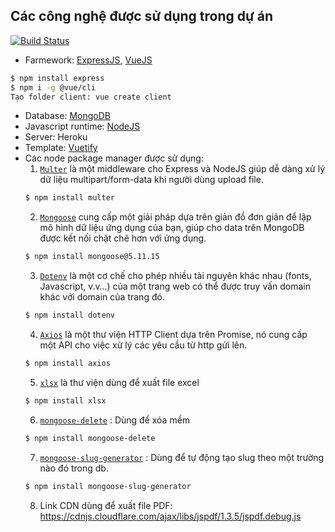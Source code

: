 ## Các công nghệ được sử dụng trong dự án
[![Build Status](https://github.com/Automattic/mongoose/workflows/Test/badge.svg)](https://github.com/Automattic/mongoose)
- Farmework: [ExpressJS](https://expressjs.com/), [VueJS](https://vuejs.org/)
```sh
$ npm install express
$ npm i -g @vue/cli
Tạo folder client: vue create client
```
- Database: [MongoDB](https://www.mongodb.com/)
- Javascript runtime: [NodeJS](https://nodejs.org/en/)
- Server: Heroku
- Template: [Vuetify](https://vuetifyjs.com/en/)
- Các node package manager được sử dụng:
     1. [`Multer`](https://www.npmjs.com/package/multer) là một middleware cho Express và NodeJS giúp dễ dàng xử lý dữ liệu multipart/form-data khi người dùng upload file.
    ```sh
    $ npm install multer
    ```
    2. [`Mongoose`](https://www.npmjs.com/package/mongoose) cung cấp một giải pháp dựa trên giản đồ đơn giản để lập mô hình dữ liệu ứng dụng của bạn, giúp cho data trên MongoDB được kết nối chặt chẽ hơn với ứng dụng.
    ```sh
    $ npm install mongoose@5.11.15
    ```
    3. [`Dotenv`](https://www.npmjs.com/package/dotenv) là một cơ chế cho phép nhiều tài nguyên khác nhau (fonts, Javascript, v.v…) của một trang web có thể được truy vấn domain khác với domain của trang đó. 
    ```sh
    $ npm install dotenv
    ```
    4. [`Axios`](https://www.npmjs.com/package/axios) là một thư viện HTTP Client dựa trên Promise, nó cung cấp một API cho việc xử lý các yêu cầu từ http gửi lên.
    ```sh
    $ npm install axios
    ```
    5. [`xlsx`](https://www.npmjs.com/package/xlsx) là thư viện dùng để xuất file excel 
    ```sh
    $ npm install xlsx
    ```
    6. [`mongoose-delete`](https://www.npmjs.com/package/mongoose-delete) : Dùng để xóa mềm
    ```sh
    $ npm install mongoose-delete
    ```
    7. [`mongoose-slug-generator`](https://www.npmjs.com/package/mongoose-slug-generator) : Dùng để tự động tạo slug theo một trường nào đó trong db.
    ```sh
    $ npm install mongoose-slug-generator
    ```
    8. Link CDN dùng để xuất file PDF: https://cdnjs.cloudflare.com/ajax/libs/jspdf/1.3.5/jspdf.debug.js 